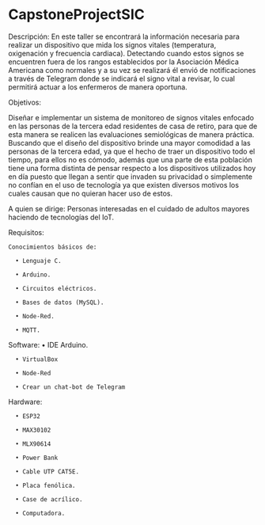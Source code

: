 # CapstoneProjectSIC
Descripción:
En este taller se encontrará la información necesaria para realizar un dispositivo que mida los signos vitales (temperatura, oxigenación y frecuencia cardiaca). Detectando cuando estos signos se encuentren fuera de los rangos establecidos por la Asociación Médica Americana como normales y a su vez se realizará él envió de notificaciones a través de Telegram donde se indicará el signo vital a revisar, lo cual permitirá actuar a los enfermeros de manera oportuna. 

Objetivos:

Diseñar e implementar un sistema de monitoreo de signos vitales enfocado en las personas de la tercera edad residentes de casa de retiro, para que de esta manera se realicen las evaluaciones semiológicas de manera práctica. Buscando que el diseño del dispositivo brinde una mayor comodidad a las personas de la tercera edad, ya que el hecho de traer un dispositivo todo el tiempo, para ellos no es cómodo, además que una parte de esta población tiene una forma distinta de pensar respecto a los dispositivos utilizados hoy en día puesto que llegan a sentir que invaden su privacidad o simplemente no confían en el uso de tecnología ya que existen diversos motivos los cuales causan que no quieran hacer uso de estos. 

A quien se dirige:
Personas interesadas en el cuidado de adultos mayores haciendo de tecnologías del IoT.

Requisitos:

    Conocimientos básicos de:
	
      •	Lenguaje C.
	  
      •	Arduino.
	  
      •	Circuitos eléctricos.
	  
      •	Bases de datos (MySQL).
	  
      •	Node-Red.
	  
      •	MQTT.
	  
   Software:
      •	IDE Arduino.
	  
      •	VirtualBox
	  
      •	Node-Red
	  
      •	Crear un chat-bot de Telegram
	  
   Hardware:
   
      •	ESP32
	  
      •	MAX30102
	  
      •	MLX90614
	  
      •	Power Bank
	  
      •	Cable UTP CAT5E.
	  
      •	Placa fenólica.
	  
      •	Case de acrílico.
	  
      •	Computadora.

